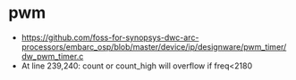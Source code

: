 # pwm
* https://github.com/foss-for-synopsys-dwc-arc-processors/embarc_osp/blob/master/device/ip/designware/pwm_timer/dw_pwm_timer.c
* At line 239,240: count or count_high will overflow if freq<2180
